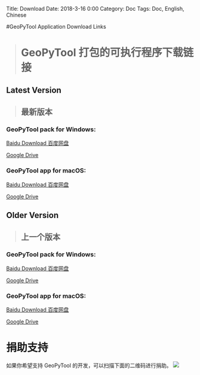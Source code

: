Title: Download
Date: 2018-3-16 0:00
Category: Doc
Tags: Doc, English, Chinese

#GeoPyTool Application Download Links
># GeoPyTool 打包的可执行程序下载链接

## Latest Version
>## 最新版本


### GeoPyTool pack for Windows:
[Baidu Download 百度网盘](https://pan.baidu.com/s/1IY8y4WmkWytWkytN1Wd2gw)


[Google Drive](https://drive.google.com/open?id=1jIyGSzw1Q-YS3ZOFMDQ3J5BE8vrP9gFf)




### GeoPyTool app for macOS:
[Baidu Download 百度网盘](https://pan.baidu.com/s/1ODQdhd6cdpO-BQm_TyiYtQ)

[Google Drive](https://drive.google.com/open?id=102r0BpKCrhaWyuAx7Mim3ymXqqCTRWZv)



## Older Version
>## 上一个版本

### GeoPyTool pack for Windows:
[Baidu Download 百度网盘](https://pan.baidu.com/s/1r3Vqf4xwvK7wi6ibiXWM7w)


[Google Drive](https://drive.google.com/open?id=1h2Q1ulG1-buLHpswMpnNkTBzx3YEasO_)




### GeoPyTool app for macOS:
[Baidu Download 百度网盘](https://pan.baidu.com/s/1msLDAQgtWZFptxjgF_GL6Q)

[Google Drive](https://drive.google.com/open?id=10KBuMxwvB18k9vq5E_On5Vr6W6nvilvJ)



# 捐助支持

如果你希望支持 GeoPyTool 的开发，可以扫描下面的二维码进行捐助。
![](https://raw.githubusercontent.com/GeoPyTool/GeoPyTool/master/img/WeChatQrCode.png)


